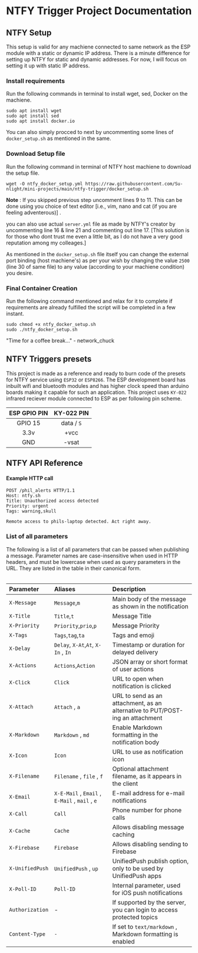 # NTFY Trigger Project Documentation


## NTFY Setup

This setup is valid for any machiene connected to same network as the ESP module with a static or dynamic IP address. There is a minute difference for setting up NTFY for static and dynamic addresses. For now, I will focus on setting it up with static IP address.

### Install requirements
Run the following commands in terminal to install wget, sed, Docker on the machiene.
```
sudo apt install wget
sudo apt install sed
sudo apt install docker.io
```
You can also simply procced to next by uncommenting some lines of `docker_setup.sh` as mentioned in the same.

### Download Setup file
Run the following command in terminal of NTFY host machiene to download the setup file.
```
wget -O ntfy_docker_setup.yml https://raw.githubusercontent.com/Su-nlight/mini-projects/main/ntfy-trigger/docker_setup.sh
```
**Note** : If you skipped previous step uncomment lines 9 to 11. This can be done using you choice of text editor \[i.e., vim, nano and cat (if you are feeling adventerous)\] .

you can also use actual `server.yml` file as made by NTFY's creator by uncommenting line 16 & line 21 and commenting out line 17. \[This solution is for those who dont trust me even a little bit, as I do not have a very good reputation among my colleages.\]

As mentioned in the `docker_setup.sh` file itself you can change the external port binding (host machiene's) as per your wish by changing the value `2500` (line 30 of same file) to any value (according to your machiene condition) you desire.

### Final Container Creation
Run the following command mentioned and relax for it to complete if requirements are already fulfilled the script will be completed in a few instant.
```
sudo chmod +x ntfy_docker_setup.sh
sudo ./ntfy_docker_setup.sh
```
"Time for a coffee break..." - network_chuck

## NTFY Triggers presets

This project is made as a reference and ready to burn code of the presets for NTFY service using `ESP32` or `ESP8266`. The ESP development board has inbuilt wifi and bluetooth modules and has higher clock speed than arduino boards making it capable for such an application. This project uses `KY-022` infrared reciever module connected to ESP as per following pin scheme.

| ESP GPIO PIN | KY-022 PIN |
| :-----: | :-----: |
| GPIO 15 | data / `S` |
| 3.3v | +vcc |
| GND | -vsat |



## NTFY API Reference

#### Example HTTP call

```http
POST /phil_alerts HTTP/1.1
Host: ntfy.sh
Title: Unauthorized access detected
Priority: urgent
Tags: warning,skull

Remote access to phils-laptop detected. Act right away.
```

### List of all parameters
The following is a list of all parameters that can be passed when publishing a message. Parameter names are case-insensitive when used in HTTP headers, and must be lowercase when used as query parameters in the URL. They are listed in the table in their canonical form.<br><br>

| Parameter | Aliases     | Description                |
| :-------- | :------- | :------------------------- |
| `X-Message` | `Message`,`m` | Main body of the message as shown in the notification |
| `X-Title` | `Title`,`t` | Message Title |
| `X-Priority` | `Priority`,`prio`,`p`  | Message Priority |
| `X-Tags` | `Tags`,`tag`,`ta` | Tags and emoji |
| `X-Delay` | `Delay`, `X-At`,`At`, `X-In` , `In` | Timestamp or duration for delayed delivery |
| `X-Actions` | `Actions`,`Action` | JSON array or short format of user actions |
| `X-Click` | `Click` | URL to open when notification is clicked |
| `X-Attach` | `Attach` , `a` | URL to send as an attachment, as an alternative to PUT/POST-ing an attachment|
| `X-Markdown` | `Markdown` , `md` | Enable Markdown formatting in the notification body|
| `X-Icon` | `Icon` | URL to use as notification icon |
| `X-Filename` | `Filename` , `file` , `f` | Optional attachment filename, as it appears in the client|
| `X-Email` | `X-E-Mail` , `Email` , `E-Mail` , `mail` , `e` | E-mail address for e-mail notifications |
| `X-Call` | `Call` | Phone number for phone calls|
| `X-Cache` | `Cache` | Allows disabling message caching|
| `X-Firebase` | `Firebase` | Allows disabling sending to Firebase |
| `X-UnifiedPush` | `UnifiedPush` , `up` | UnifiedPush publish option, only to be used by UnifiedPush apps |
| `X-Poll-ID` | `Poll-ID` | Internal parameter, used for iOS push notifications |
| `Authorization` | - | If supported by the server, you can login to access protected topics |
| `Content-Type`| `-` | If set to `text/markdown` , Markdown formatting is enabled |



